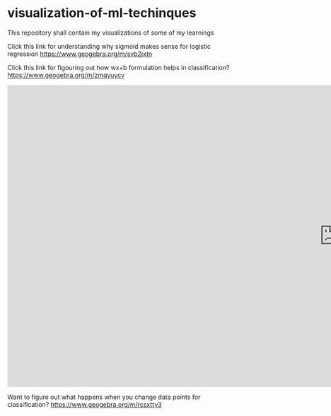 # visualization-of-ml-techinques
This repository shall contain my visualizations of some of my learnings 

Click this link for understanding why sigmoid makes sense for logistic regression
https://www.geogebra.org/m/svb2jxtn

Click this link for figouring out how wx+b formulation helps in classification? https://www.geogebra.org/m/zmqyuycv

<iframe scrolling="no" title="what does  WX+B do ?" src="https://www.geogebra.org/material/iframe/id/kcgqvxp8/width/1492/height/683/border/888888/sfsb/true/smb/false/stb/false/stbh/false/ai/false/asb/false/sri/false/rc/false/ld/false/sdz/false/ctl/false" width="1492px" height="683px" style="border:0px;"> </iframe>

Want to figure out what happens when you change data points for classification? https://www.geogebra.org/m/rcsxtty3

